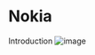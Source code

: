 # Nokia

Introduction 
![image](https://user-images.githubusercontent.com/86486235/125749894-5276b1d2-347a-484d-bf11-79703d84edac.png)
